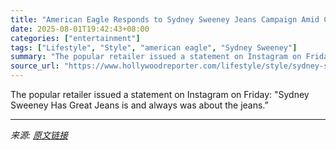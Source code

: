 ```yaml
---
title: "American Eagle Responds to Sydney Sweeney Jeans Campaign Amid Controversy"
date: 2025-08-01T19:42:43+08:00
categories: ["entertainment"]
tags: ["Lifestyle", "Style", "american eagle", "Sydney Sweeney"]
summary: "The popular retailer issued a statement on Instagram on Friday: \"Sydney Sweeney Has Great Jeans is and always was about the jeans.”"
source_url: "https://www.hollywoodreporter.com/lifestyle/style/sydney-sweeney-american-eagle-responds-jeans-controversy-1236336052/"
---
```


The popular retailer issued a statement on Instagram on Friday: "Sydney Sweeney Has Great Jeans is and always was about the jeans.”

---

*来源: [原文链接](https://www.hollywoodreporter.com/lifestyle/style/sydney-sweeney-american-eagle-responds-jeans-controversy-1236336052/)*
